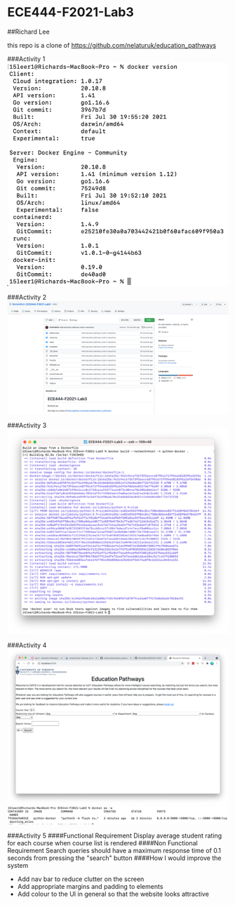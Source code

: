 # ECE444-F2021-Lab3

##Richard Lee

this repo is a clone of https://github.com/nelaturuk/education_pathways

###Activity 1
![A1P1](lab3screens/Activity1.png)

###Activity 2
![A2P1](lab3screens/Activity2.png)

###Activity 3
![A3P1](lab3screens/Activity3.png)

###Activity 4
![A4P1](lab3screens/Activity4-1.png)
![A4P1](lab3screens/Activity4-2.png)

###Activity 5
####Functional Requirement
Display average student rating for each course when course list is rendered
####Non Functional Requirement
Search queries should have a maximum response time of 0.1 seconds from pressing the "search" button
####How I would improve the system
- Add nav bar to reduce clutter on the screen
- Add appropriate margins and padding to elements
- Add colour to the UI in general so that the website looks attractive

